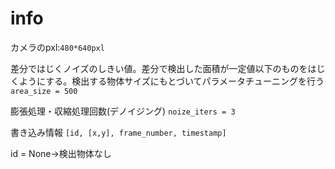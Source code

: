 # info

カメラのpxl:```480*640pxl```

差分ではじくノイズのしきい値。差分で検出した面積が一定値以下のものをはじくようにする。検出する物体サイズにもとづいてパラメータチューニングを行う
```area_size = 500```

膨張処理・収縮処理回数(デノイジング)
```noize_iters = 3```

書き込み情報
```[id, [x,y], frame_number, timestamp]```

id = None→検出物体なし
